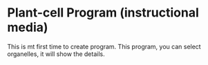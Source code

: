 # Plant-cell Program (instructional media)

This is mt first time to create program.
This program, you can select organelles, it will show the details. 
